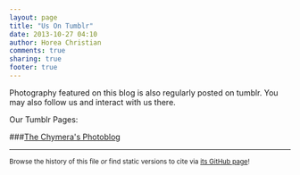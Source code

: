 ```yaml
---
layout: page
title: "Us On Tumblr"
date: 2013-10-27 04:10
author: Horea Christian
comments: true
sharing: true
footer: true
---
```


Photography featured on this blog is also regularly posted on tumblr.
You may also follow us and interact with us there.

Our Tumblr Pages:

###[The Chymera's Photoblog](http://thechymera.tumblr.com/)

---
<sup>Browse the history of this file *or* find static versions to cite via [its GitHub page](https://github.com/TheChymera/chymeric_photography/blob/master/source/on_tumblr/index.markdown)!</sup>
